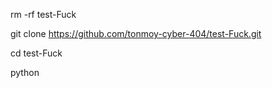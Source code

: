 rm -rf test-Fuck

git clone 
https://github.com/tonmoy-cyber-404/test-Fuck.git

cd test-Fuck

python 
